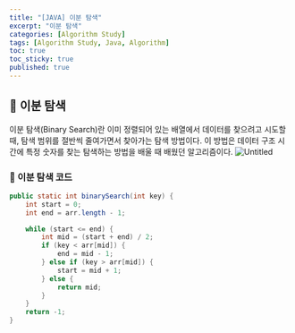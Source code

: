 ```yaml
---
title: "[JAVA] 이분 탐색"
excerpt: "이분 탐색"
categories: [Algorithm Study]
tags: [Algorithm Study, Java, Algorithm]
toc: true
toc_sticky: true
published: true
---
```


## 🔮 이분 탐색

이분 탐색(Binary Search)란 이미 정렬되어 있는 배열에서 데이터를 찾으려고 시도할 때, 탐색 범위를 절반씩 줄여가면서 찾아가는 탐색 방법이다. 이 방법은 데이터 구조 시간에 특정 숫자를 찾는 탐색하는 방법을 배울 때 배웠던 알고리즘이다. 
![Untitled](https://user-images.githubusercontent.com/96654391/174749069-cecbd517-355b-45e5-b1e3-7f6af20603ea.png) 

### 📍 이분 탐색 코드

```java
public static int binarySearch(int key) {
    int start = 0;
    int end = arr.length - 1;

    while (start <= end) {
        int mid = (start + end) / 2;
        if (key < arr[mid]) {
            end = mid - 1;
        } else if (key > arr[mid]) {
            start = mid + 1;
        } else {
            return mid;
        }
    }
    return -1;
}
```

